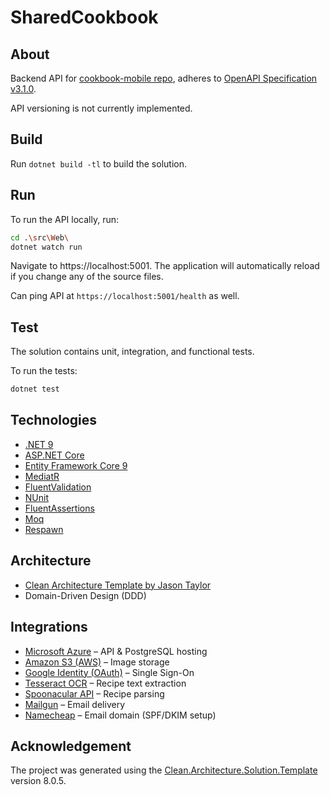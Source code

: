 # SharedCookbook

## About

Backend API for [cookbook-mobile repo](https://github.com/bretthoes/cookbook-mobile), adheres to [OpenAPI Specification v3.1.0](https://spec.openapis.org/oas/v3.1.0.html).

API versioning is not currently implemented.

## Build

Run `dotnet build -tl` to build the solution.

## Run

To run the API locally, run:

```bash
cd .\src\Web\
dotnet watch run
```

Navigate to https://localhost:5001. The application will automatically reload if you change any of the source files.

Can ping API at `https://localhost:5001/health` as well.

## Test

The solution contains unit, integration, and functional tests.

To run the tests:
```bash
dotnet test
```

## Technologies

- [.NET 9](https://dotnet.microsoft.com/)
- [ASP.NET Core](https://learn.microsoft.com/aspnet/core)
- [Entity Framework Core 9](https://learn.microsoft.com/ef/core)
- [MediatR](https://github.com/jbogard/MediatR)
- [FluentValidation](https://fluentvalidation.net/)
- [NUnit](https://nunit.org/)
- [FluentAssertions](https://fluentassertions.com/)
- [Moq](https://github.com/moq/moq4)
- [Respawn](https://github.com/jbogard/Respawn)

## Architecture

- [Clean Architecture Template by Jason Taylor](https://github.com/jasontaylordev/CleanArchitecture)
- Domain-Driven Design (DDD)

## Integrations

- [Microsoft Azure](https://azure.microsoft.com/) – API & PostgreSQL hosting
- [Amazon S3 (AWS)](https://aws.amazon.com/s3/) – Image storage
- [Google Identity (OAuth)](https://developers.google.com/identity) – Single Sign-On
- [Tesseract OCR](https://github.com/tesseract-ocr/tesseract) – Recipe text extraction
- [Spoonacular API](https://spoonacular.com/food-api) – Recipe parsing
- [Mailgun](https://www.mailgun.com/) – Email delivery
- [Namecheap](https://www.namecheap.com/) – Email domain (SPF/DKIM setup)


## Acknowledgement

The project was generated using the [Clean.Architecture.Solution.Template](https://github.com/jasontaylordev/SharedCookbook) version 8.0.5.

